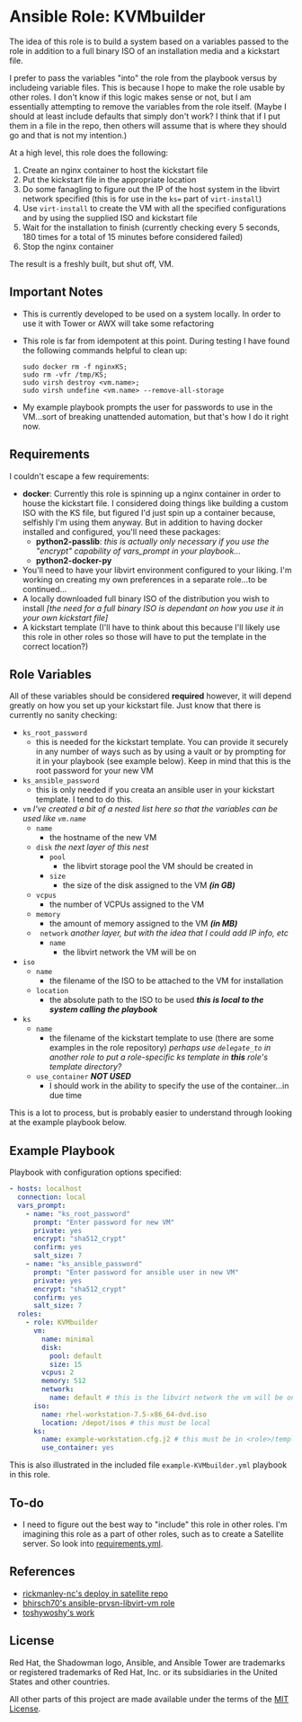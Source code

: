 Ansible Role: KVMbuilder
========================
The idea of this role is to build a system based on a variables passed to the
role in addition to a full binary ISO of an installation media and a kickstart
file.

I prefer to pass the variables "into" the role from the playbook versus by
includeing variable files.  This is because I hope to make the role usable by
other roles.  I don't know if this logic makes sense or not, but I am 
essentially attempting to remove the variables from the role itself.  (Maybe I
should at least include defaults that simply don't work?  I think that if I put
them in a file in the repo, then others will assume that is where they should
go and that is not my intention.)

At a high level, this role does the following:

1. Create an nginx container to host the kickstart file
2. Put the kickstart file in the appropriate location
3. Do some fanagling to figure out the IP of the host system in the libvirt
   network specified (this is for use in the `ks=` part of `virt-install`)
4. Use `virt-install` to create the VM with all the specified configurations
   and by using the supplied ISO and kickstart file
5. Wait for the installation to finish (currently checking every 5 seconds,
   180 times for a total of 15 minutes before considered failed)
6. Stop the nginx container

The result is a freshly built, but shut off, VM.

Important Notes
---------------
* This is currently developed to be used on a system locally.  In order to use
  it with Tower or AWX will take some refactoring
* This role is far from idempotent at this point.  During testing I have found
  the following commands helpful to clean up:

      sudo docker rm -f nginxKS; 
      sudo rm -vfr /tmp/KS; 
      sudo virsh destroy <vm.name>; 
      sudo virsh undefine <vm.name> --remove-all-storage 

* My example playbook prompts the user for passwords to use in the VM...sort of
  breaking unattended automation, but that's how I do it right now.

Requirements
------------
I couldn't escape a few requirements:
* **docker**:  Currently this role is spinning up a nginx container in order to
  house the kickstart file.  I considered doing things like building a custom
  ISO with the KS file, but figured I'd just spin up a container because,
  selfishly I'm using them anyway.  But in addition to having docker installed
  and configured, you'll need these packages:
  * **python2-passlib**: *this is actually only necessary if you use the
    "encrypt" capability of  vars_prompt in your playbook...*
  * **python2-docker-py**
* You'll need to have your libvirt environment configured to your liking.  I'm
  working on creating my own preferences in a separate role...to be continued...
* A locally downloaded full binary ISO of the distribution you wish to install
  *[the need for a full binary ISO is dependant on how you use it in your own
  kickstart file]*
* A kickstart template (I'll have to think about this because I'll likely use
  this role in other roles so those will have to put the template in the correct
  location?)

Role Variables
--------------
All of these variables should be considered **required** however, it will
depend greatly on how you set up your kickstart file.  Just know that there is
currently no sanity checking:
* `ks_root_password` 
  * this is needed for the kickstart template.  You can provide it securely in
    any number of ways such as by using a vault or by prompting for it in your
    playbook (see example below).  Keep in mind that this is the root password for your new VM
* `ks_ansible_password` 
  * this is only needed if you creata an ansible user in your kickstart
    template.  I tend to do this.
* `vm` *I've created a bit of a nested list here so that the variables can be
  used like `vm.name`*
  * `name`
    * the hostname of the new VM
  * `disk` *the next layer of this nest*
    * `pool`
      * the libvirt storage pool the VM should be created in
    * `size`
      * the size of the disk assigned to the VM ***(in GB)***
  * `vcpus`
    * the number of VCPUs assigned to the VM
  * `memory`
    * the amount of memory assigned to the VM ***(in MB)***
  * ` network` *another layer, but with the idea that I could add IP info, etc*
    * `name`
      * the libvirt network the VM will be on
* `iso`
  * `name`
    * the filename of the ISO to be attached to the VM for installation
  * `location`
    * the absolute path to the ISO to be used ***this is local to the system
      calling the playbook***
* `ks`
  * `name`
    * the filename of the kickstart template to use (there are some examples in
      the role repository) *perhaps use `delegate_to` in another role to put a
      role-specific ks template in **this** role's template directory?*
  * `use_container` ***NOT USED***
    * I should work in the ability to specify the use of the container...in due
      time

This is a lot to process, but is probably easier to understand through looking
at the example playbook below.

Example Playbook
----------------
Playbook with configuration options specified:

```yaml
- hosts: localhost
  connection: local
  vars_prompt:
    - name: "ks_root_password"
      prompt: "Enter password for new VM"
      private: yes
      encrypt: "sha512_crypt"
      confirm: yes
      salt_size: 7
    - name: "ks_ansible_password"
      prompt: "Enter password for ansible user in new VM"
      private: yes
      encrypt: "sha512_crypt"
      confirm: yes
      salt_size: 7
  roles:
    - role: KVMbuilder
      vm:
        name: minimal
        disk:
          pool: default
          size: 15
        vcpus: 2
        memory: 512
        network:
          name: default # this is the libvirt network the vm will be on
      iso:
        name: rhel-workstation-7.5-x86_64-dvd.iso
        location: /depot/isos # this must be local
      ks:
        name: example-workstation.cfg.j2 # this must be in <role>/templates
        use_container: yes

```
This is also illustrated in the included file `example-KVMbuilder.yml` playbook
in this role.

To-do
-----
* I need to figure out the best way to "include" this role in other roles.  I'm
  imagining this role as a part of other roles, such as to create a Satellite 
  server.  So look into [requirements.yml](https://docs.ansible.com/ansible/latest/reference_appendices/galaxy.html).

References
----------
* [rickmanley-nc's deploy in satellite repo](https://github.com/rickmanley-nc/satellite)
* [bhirsch70's ansible-prvsn-libvirt-vm role](https://github.com/RedHatGov/Instant-Demo/tree/master/ansible-prvsn-libvirt-vm)
* [toshywoshy's work](https://github.com/toshywoshy/ansible-role-vminstaller)

License
-------
Red Hat, the Shadowman logo, Ansible, and Ansible Tower are trademarks or
registered trademarks of Red Hat, Inc. or its subsidiaries in the United
States and other countries.

All other parts of this project are made available under the terms of the [MIT
License](LICENSE).